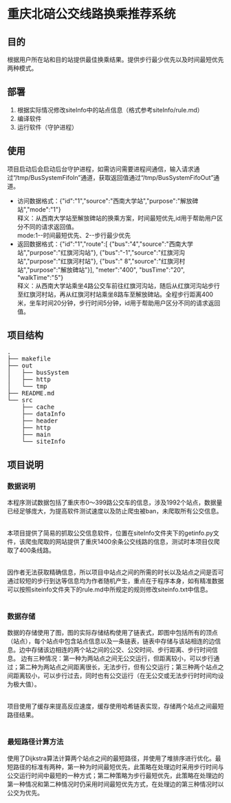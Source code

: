 # 重庆北碚公交线路换乘推荐系统

## 目的

根据用户所在站和目的站提供最佳换乘结果。提供步行最少优先以及时间最短优先两种模式。

## 部署

1. 根据实际情况修改siteInfo中的站点信息（格式参考siteInfo/rule.md）
2. 编译软件
3. 运行软件（守护进程）

## 使用

项目启动后会启动后台守护进程，如需访问需要进程间通信，输入请求通过“/tmp/BusSystemFifoIn”通道，获取返回值通过“/tmp/BusSystemFifoOut”通道。

- 访问数据格式：{"id":"1","source":"西南大学站","purpose":"解放碑站","mode":"1"}</br>
释义：从西南大学站至解放碑站的换乘方案，时间最短优先,id用于帮助用户区分不同的请求返回值。</br>
mode:1--时间最短优先、2--步行最少优先
- 返回数据格式：{"id":"1","route":[
    {"bus":"4","source":"西南大学站","purpose":"红旗河沟站"},
    {"bus":"-1","source":"红旗河沟站","purpose":"红旗河村站"},
    {"bus":" 8","source":"红旗河村站","purpose":"解放碑站"}],
    "meter":"400",
    "busTime":"20",
    "walkTime":"5"}</br>
释义：从西南大学站乘坐4路公交车前往红旗河沟站，随后从红旗河沟站步行至红旗河村站，再从红旗河村站乘坐8路车至解放碑站。全程步行距离400米，坐车时间20分钟，步行时间5分钟，id用于帮助用户区分不同的请求返回值。

## 项目结构

<pre>
.
├── makefile
├── out
│   ├── busSystem
│   ├── http
│   └── tmp
├── README.md
└── src
    ├── cache
    ├── dataInfo
    ├── header
    ├── http
    ├── main
    └── siteInfo
</pre>

## 项目说明

### 数据说明

本程序测试数据包括了重庆市0～399路公交车的信息，涉及1992个站点，数据量已经足够庞大，为提高软件测试速度以及防止爬虫被ban，未爬取所有公交信息。<br><br>

本项目提供了简易的抓取公交信息软件，位置在siteInfo文件夹下的getinfo.py文件，该爬虫爬取的网站提供了重庆1400余条公交线路的信息，测试时本项目仅爬取了400条线路。<br><br>

因作者无法获取精确信息，所以项目中站点之间的所需的时长以及站点之间是否可通过较短的步行到达等信息均为作者随机产生，重点在于程序本身，如有精准数据可以按照siteinfo文件夹下的rule.md中所规定的规则修改siteinfo.txt中信息。<br><br>

### 数据存储

数据的存储使用了图，图的实际存储结构使用了链表式，即图中包括所有的顶点（站点），每个站点中包含站点信息以及一条链表，链表中存储与该站相连的边信息。边中存储该边相连的两个站之间的公交、公交时间、步行距离、步行时间信息。
边有三种情况：第一种为两站点之间无公交运行，但距离较小，可以步行通过；第二种为两站点之间距离很长，无法步行，但有公交运行；第三种两个站点之间距离较小，可以步行过去，同时也有公交运行（在无公交或无法步行时时间均设为极大值）。<br><br>

项目使用了缓存来提高反应速度，缓存使用哈希链表实现，存储两个站点之间最短路径结果。<br><br>

### 最短路径计算方法

使用了Dijkstra算法计算两个站点之间的最短路径，并使用了堆排序进行优化。最短路径的标准有两种，第一种为时间最短优先，此策略在处理边时采用步行时间与公交运行时间中最短的一种方式；第二种策略为步行最短优先，此策略在处理边的第一种情况和第二种情况时仍采用时间最短优先方式，在处理边的第三种情况时以公交为优先。